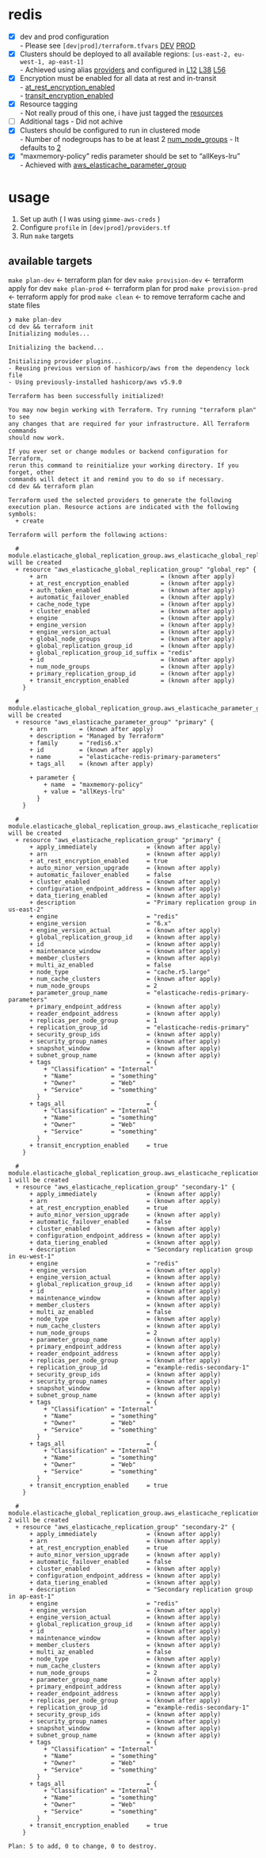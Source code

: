 # redis

- [x] dev and prod configuration  
      - Please see `[dev|prod]/terraform.tfvars` [DEV](https://github.com/sd-public/redis/blob/master/dev/terraform.tfvars) [PROD](https://github.com/sd-public/redis/blob/master/prod/terraform.tfvars)
- [x] Clusters should be deployed to all available regions: `[us-east-2, eu-west-1, ap-east-1]`  
      - Achieved using alias [providers](https://github.com/sd-public/redis-tf-module/blob/main/providers.tf) and configured in [L12](https://github.com/sd-public/redis-tf-module/blob/5ed4d77b5bfcbb561c8143b3a33d204cfc81ee56/main.tf#L12) [L38](https://github.com/sd-public/redis-tf-module/blob/5ed4d77b5bfcbb561c8143b3a33d204cfc81ee56/main.tf#L38) [L56](https://github.com/sd-public/redis-tf-module/blob/5ed4d77b5bfcbb561c8143b3a33d204cfc81ee56/main.tf#L56)
- [x] Encryption must be enabled for all data at rest and in-transit  
      - [at_rest_encryption_enabled](https://github.com/sd-public/redis-tf-module/blob/5ed4d77b5bfcbb561c8143b3a33d204cfc81ee56/main.tf#L20)  
      - [transit_encryption_enabled](https://github.com/sd-public/redis-tf-module/blob/5ed4d77b5bfcbb561c8143b3a33d204cfc81ee56/main.tf#L21)
- [x] Resource tagging  
      - Not really proud of this one, i have just tagged the [resources](https://github.com/sd-public/redis-tf-module/blob/5ed4d77b5bfcbb561c8143b3a33d204cfc81ee56/main.tf#L46)
- [ ] Additional tags
      - Did not achive
- [x] Clusters should be configured to run in clustered mode  
      - Number of nodegroups has to be at least 2 [num_node_groups](https://github.com/sd-public/redis-tf-module/blob/5ed4d77b5bfcbb561c8143b3a33d204cfc81ee56/main.tf#L18)
      - It defaults to [2](https://github.com/sd-public/redis-tf-module/blob/5ed4d77b5bfcbb561c8143b3a33d204cfc81ee56/variables.tf#L36)
- [x] “maxmemory-policy” redis parameter should be set to “allKeys-lru”  
      - Achieved with [aws_elasticache_parameter_group](https://github.com/sd-public/redis-tf-module/blob/5ed4d77b5bfcbb561c8143b3a33d204cfc81ee56/main.tf#L1)

# usage
1. Set up auth ( I was using `gimme-aws-creds` )
2. Configure `profile` in `[dev|prod]/providers.tf`
3. Run `make` targets

## available targets

`make plan-dev` <- terraform plan for dev
`make provision-dev` <- terraform apply for dev
`make plan-prod` <- terraform plan for prod
`make provision-prod` <- terraform apply for prod
`make clean` <- to remove terraform cache and state files

```
❯ make plan-dev
cd dev && terraform init
Initializing modules...

Initializing the backend...

Initializing provider plugins...
- Reusing previous version of hashicorp/aws from the dependency lock file
- Using previously-installed hashicorp/aws v5.9.0

Terraform has been successfully initialized!

You may now begin working with Terraform. Try running "terraform plan" to see
any changes that are required for your infrastructure. All Terraform commands
should now work.

If you ever set or change modules or backend configuration for Terraform,
rerun this command to reinitialize your working directory. If you forget, other
commands will detect it and remind you to do so if necessary.
cd dev && terraform plan

Terraform used the selected providers to generate the following execution plan. Resource actions are indicated with the following symbols:
  + create

Terraform will perform the following actions:

  # module.elasticache_global_replication_group.aws_elasticache_global_replication_group.global_rep will be created
  + resource "aws_elasticache_global_replication_group" "global_rep" {
      + arn                                = (known after apply)
      + at_rest_encryption_enabled         = (known after apply)
      + auth_token_enabled                 = (known after apply)
      + automatic_failover_enabled         = (known after apply)
      + cache_node_type                    = (known after apply)
      + cluster_enabled                    = (known after apply)
      + engine                             = (known after apply)
      + engine_version                     = (known after apply)
      + engine_version_actual              = (known after apply)
      + global_node_groups                 = (known after apply)
      + global_replication_group_id        = (known after apply)
      + global_replication_group_id_suffix = "redis"
      + id                                 = (known after apply)
      + num_node_groups                    = (known after apply)
      + primary_replication_group_id       = (known after apply)
      + transit_encryption_enabled         = (known after apply)
    }

  # module.elasticache_global_replication_group.aws_elasticache_parameter_group.primary will be created
  + resource "aws_elasticache_parameter_group" "primary" {
      + arn         = (known after apply)
      + description = "Managed by Terraform"
      + family      = "redis6.x"
      + id          = (known after apply)
      + name        = "elasticache-redis-primary-parameters"
      + tags_all    = (known after apply)

      + parameter {
          + name  = "maxmemory-policy"
          + value = "allKeys-lru"
        }
    }

  # module.elasticache_global_replication_group.aws_elasticache_replication_group.primary will be created
  + resource "aws_elasticache_replication_group" "primary" {
      + apply_immediately              = (known after apply)
      + arn                            = (known after apply)
      + at_rest_encryption_enabled     = true
      + auto_minor_version_upgrade     = (known after apply)
      + automatic_failover_enabled     = false
      + cluster_enabled                = (known after apply)
      + configuration_endpoint_address = (known after apply)
      + data_tiering_enabled           = (known after apply)
      + description                    = "Primary replication group in us-east-2"
      + engine                         = "redis"
      + engine_version                 = "6.x"
      + engine_version_actual          = (known after apply)
      + global_replication_group_id    = (known after apply)
      + id                             = (known after apply)
      + maintenance_window             = (known after apply)
      + member_clusters                = (known after apply)
      + multi_az_enabled               = false
      + node_type                      = "cache.r5.large"
      + num_cache_clusters             = (known after apply)
      + num_node_groups                = 2
      + parameter_group_name           = "elasticache-redis-primary-parameters"
      + primary_endpoint_address       = (known after apply)
      + reader_endpoint_address        = (known after apply)
      + replicas_per_node_group        = 1
      + replication_group_id           = "elasticache-redis-primary"
      + security_group_ids             = (known after apply)
      + security_group_names           = (known after apply)
      + snapshot_window                = (known after apply)
      + subnet_group_name              = (known after apply)
      + tags                           = {
          + "Classification" = "Internal"
          + "Name"           = "something"
          + "Owner"          = "Web"
          + "Service"        = "something"
        }
      + tags_all                       = {
          + "Classification" = "Internal"
          + "Name"           = "something"
          + "Owner"          = "Web"
          + "Service"        = "something"
        }
      + transit_encryption_enabled     = true
    }

  # module.elasticache_global_replication_group.aws_elasticache_replication_group.secondary-1 will be created
  + resource "aws_elasticache_replication_group" "secondary-1" {
      + apply_immediately              = (known after apply)
      + arn                            = (known after apply)
      + at_rest_encryption_enabled     = true
      + auto_minor_version_upgrade     = (known after apply)
      + automatic_failover_enabled     = false
      + cluster_enabled                = (known after apply)
      + configuration_endpoint_address = (known after apply)
      + data_tiering_enabled           = (known after apply)
      + description                    = "Secondary replication group in eu-west-1"
      + engine                         = "redis"
      + engine_version                 = (known after apply)
      + engine_version_actual          = (known after apply)
      + global_replication_group_id    = (known after apply)
      + id                             = (known after apply)
      + maintenance_window             = (known after apply)
      + member_clusters                = (known after apply)
      + multi_az_enabled               = false
      + node_type                      = (known after apply)
      + num_cache_clusters             = (known after apply)
      + num_node_groups                = 2
      + parameter_group_name           = (known after apply)
      + primary_endpoint_address       = (known after apply)
      + reader_endpoint_address        = (known after apply)
      + replicas_per_node_group        = (known after apply)
      + replication_group_id           = "example-redis-secondary-1"
      + security_group_ids             = (known after apply)
      + security_group_names           = (known after apply)
      + snapshot_window                = (known after apply)
      + subnet_group_name              = (known after apply)
      + tags                           = {
          + "Classification" = "Internal"
          + "Name"           = "something"
          + "Owner"          = "Web"
          + "Service"        = "something"
        }
      + tags_all                       = {
          + "Classification" = "Internal"
          + "Name"           = "something"
          + "Owner"          = "Web"
          + "Service"        = "something"
        }
      + transit_encryption_enabled     = true
    }

  # module.elasticache_global_replication_group.aws_elasticache_replication_group.secondary-2 will be created
  + resource "aws_elasticache_replication_group" "secondary-2" {
      + apply_immediately              = (known after apply)
      + arn                            = (known after apply)
      + at_rest_encryption_enabled     = true
      + auto_minor_version_upgrade     = (known after apply)
      + automatic_failover_enabled     = false
      + cluster_enabled                = (known after apply)
      + configuration_endpoint_address = (known after apply)
      + data_tiering_enabled           = (known after apply)
      + description                    = "Secondary replication group in ap-east-1"
      + engine                         = "redis"
      + engine_version                 = (known after apply)
      + engine_version_actual          = (known after apply)
      + global_replication_group_id    = (known after apply)
      + id                             = (known after apply)
      + maintenance_window             = (known after apply)
      + member_clusters                = (known after apply)
      + multi_az_enabled               = false
      + node_type                      = (known after apply)
      + num_cache_clusters             = (known after apply)
      + num_node_groups                = 2
      + parameter_group_name           = (known after apply)
      + primary_endpoint_address       = (known after apply)
      + reader_endpoint_address        = (known after apply)
      + replicas_per_node_group        = (known after apply)
      + replication_group_id           = "example-redis-secondary-1"
      + security_group_ids             = (known after apply)
      + security_group_names           = (known after apply)
      + snapshot_window                = (known after apply)
      + subnet_group_name              = (known after apply)
      + tags                           = {
          + "Classification" = "Internal"
          + "Name"           = "something"
          + "Owner"          = "Web"
          + "Service"        = "something"
        }
      + tags_all                       = {
          + "Classification" = "Internal"
          + "Name"           = "something"
          + "Owner"          = "Web"
          + "Service"        = "something"
        }
      + transit_encryption_enabled     = true
    }

Plan: 5 to add, 0 to change, 0 to destroy.
```
